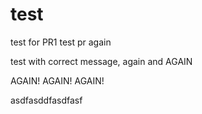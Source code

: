 # test

test for PR1
test pr again

test with correct message, again and AGAIN

AGAIN! AGAIN! AGAIN!

asdfasddfasdfasf
